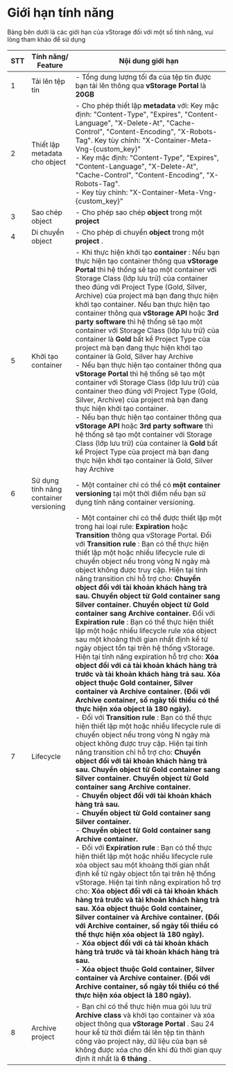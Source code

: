 # Giới hạn tính năng

Bảng bên dưới là các giới hạn của vStorage đối với một số tính năng, vui lòng tham khảo để sử dụng 

| STT | Tính năng/ Feature | Nội dung giới hạn |
| --- | --- | --- |
| 1 | Tải lên tệp tin | - Tổng dung lượng tối đa của tệp tin được bạn tải lên thông qua  **vStorage Portal**  là  **20GB** |
| 2 | Thiết lập metadata cho object | - Cho phép thiết lập  **metadata**  với:  Key mặc định: "Content-Type", "Expires", "Content-Language", "X-Delete-At", "Cache-Control", "Content-Encoding", "X-Robots-Tag".  Key tùy chỉnh: "X-Container-Meta-Vng-{custom_key}" <br> - Key mặc định: "Content-Type", "Expires", "Content-Language", "X-Delete-At", "Cache-Control", "Content-Encoding", "X-Robots-Tag". <br> - Key tùy chỉnh: "X-Container-Meta-Vng-{custom_key}" |
| 3 | Sao chép object | - Cho phép sao chép  **object**  trong một  **project** |
| 4 | Di chuyển object | - Cho phép di chuyển  **object**  trong một  **project** . |
| 5 | Khởi tạo container | - Khi thực hiện khởi tạo  **container** :  Nếu bạn thực hiện tạo container thông qua  **vStorage Portal**  thì hệ thống sẽ tạo một container với Storage Class (lớp lưu trữ) của container theo đúng với Project Type (Gold, Silver, Archive) của project mà bạn đang thực hiện khởi tạo container.  Nếu bạn thực hiện tạo container thông qua  **vStorage API**  hoặc  **3rd party software**  thì hệ thống sẽ tạo một container với Storage Class (lớp lưu trữ) của container là  **Gold**  bất kể Project Type của project mà bạn đang thực hiện khởi tạo container là Gold, Silver hay Archive <br> - Nếu bạn thực hiện tạo container thông qua  **vStorage Portal**  thì hệ thống sẽ tạo một container với Storage Class (lớp lưu trữ) của container theo đúng với Project Type (Gold, Silver, Archive) của project mà bạn đang thực hiện khởi tạo container. <br> - Nếu bạn thực hiện tạo container thông qua  **vStorage API**  hoặc  **3rd party software**  thì hệ thống sẽ tạo một container với Storage Class (lớp lưu trữ) của container là  **Gold**  bất kể Project Type của project mà bạn đang thực hiện khởi tạo container là Gold, Silver hay Archive |
| 6 | Sử dụng tính năng container versioning | - Một container chỉ có thể có  **một container versioning**  tại một thời điểm nếu bạn sử dụng tính năng container versioning. |
| 7 | Lifecycle | - Một container chỉ có thể được thiết lập một trong hai loại rule:  **Expiration**  hoặc  **Transition**  thông qua vStorage Portal.  Đối với  **Transition rule** : Bạn có thể thực hiện thiết lập một hoặc nhiều lifecycle rule di chuyển object nếu trong vòng N ngày mà object không được truy cập. Hiện tại tính năng transition chỉ hỗ trợ cho: **Chuyển object đối với tài khoản khách hàng trả sau.** **Chuyển object từ Gold container sang Silver container.** **Chuyển object từ Gold container sang Archive container.** Đối với  **Expiration rule** : Bạn có thể thực hiện thiết lập một hoặc nhiều lifecycle rule xóa object sau một khoảng thời gian nhất định kể từ ngày object tồn tại trên hệ thống vStorage.  Hiện tại tính năng expiration hỗ trợ cho: **Xóa object đối với cả tài khoản khách hàng trả trước và tài khoản khách hàng trả sau.** **Xóa object thuộc Gold container, Silver container và Archive container. (Đối với Archive container, số ngày tối thiểu có thể thực hiện xóa object là 180 ngày).** <br> - Đối với  **Transition rule** : Bạn có thể thực hiện thiết lập một hoặc nhiều lifecycle rule di chuyển object nếu trong vòng N ngày mà object không được truy cập. Hiện tại tính năng transition chỉ hỗ trợ cho: **Chuyển object đối với tài khoản khách hàng trả sau.** **Chuyển object từ Gold container sang Silver container.** **Chuyển object từ Gold container sang Archive container.** <br> - **Chuyển object đối với tài khoản khách hàng trả sau.** <br> - **Chuyển object từ Gold container sang Silver container.** <br> - **Chuyển object từ Gold container sang Archive container.** <br> - Đối với  **Expiration rule** : Bạn có thể thực hiện thiết lập một hoặc nhiều lifecycle rule xóa object sau một khoảng thời gian nhất định kể từ ngày object tồn tại trên hệ thống vStorage.  Hiện tại tính năng expiration hỗ trợ cho: **Xóa object đối với cả tài khoản khách hàng trả trước và tài khoản khách hàng trả sau.** **Xóa object thuộc Gold container, Silver container và Archive container. (Đối với Archive container, số ngày tối thiểu có thể thực hiện xóa object là 180 ngày).** <br> - **Xóa object đối với cả tài khoản khách hàng trả trước và tài khoản khách hàng trả sau.** <br> - **Xóa object thuộc Gold container, Silver container và Archive container. (Đối với Archive container, số ngày tối thiểu có thể thực hiện xóa object là 180 ngày).** |
| 8 | Archive project | - Bạn chỉ có thể thực hiện mua gói lưu trữ  **Archive class**  và khởi tạo container và xóa object thông qua  **vStorage Portal** . Sau 24 hour kể từ thời điểm tải lên tệp tin thành công vào project này, dữ liệu của bạn sẽ không được xóa cho đến khi đủ thời gian quy định ít nhất là  **6 tháng** . |
